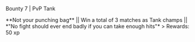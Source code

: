 Bounty 7 \| PvP Tank

\*\*Not your punching bag\*\* \|\| Win a total of 3 matches as Tank
champs \|\| \*\"No fight should ever end badly if you can take enough
hits\"\* \> Rewards: 50 xp
